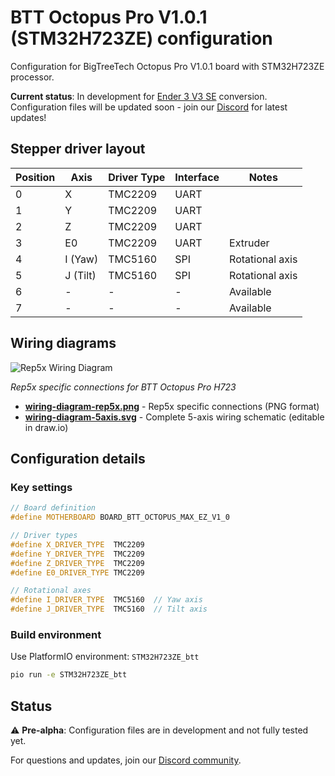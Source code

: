# BTT Octopus Pro V1.0.1 (STM32H723ZE) configuration

Configuration for BigTreeTech Octopus Pro V1.0.1 board with STM32H723ZE processor.

**Current status**: In development for [Ender 3 V3 SE](../../printer-models/ender-3-v3-se/) conversion. Configuration files will be updated soon - join our [Discord](https://discord.gg/GNdah82VBg) for latest updates!

## Stepper driver layout

| Position | Axis | Driver Type | Interface | Notes |
|----------|------|-------------|-----------|-------|
| 0 | X | TMC2209 | UART | |
| 1 | Y | TMC2209 | UART | |
| 2 | Z | TMC2209 | UART | |
| 3 | E0 | TMC2209 | UART | Extruder |
| 4 | I (Yaw) | TMC5160 | SPI | Rotational axis |
| 5 | J (Tilt) | TMC5160 | SPI | Rotational axis |
| 6 | - | - | - | Available |
| 7 | - | - | - | Available |

## Wiring diagrams

![Rep5x Wiring Diagram](wiring-diagram-rep5x.png)

*Rep5x specific connections for BTT Octopus Pro H723*

- **[wiring-diagram-rep5x.png](wiring-diagram-rep5x.png)** - Rep5x specific connections (PNG format)
- **[wiring-diagram-5axis.svg](wiring-diagram-5axis.svg)** - Complete 5-axis wiring schematic (editable in draw.io)

## Configuration details

### Key settings
```cpp
// Board definition
#define MOTHERBOARD BOARD_BTT_OCTOPUS_MAX_EZ_V1_0

// Driver types
#define X_DRIVER_TYPE  TMC2209
#define Y_DRIVER_TYPE  TMC2209
#define Z_DRIVER_TYPE  TMC2209
#define E0_DRIVER_TYPE TMC2209

// Rotational axes
#define I_DRIVER_TYPE  TMC5160  // Yaw axis
#define J_DRIVER_TYPE  TMC5160  // Tilt axis
```

### Build environment
Use PlatformIO environment: `STM32H723ZE_btt`

```bash
pio run -e STM32H723ZE_btt
```

## Status

⚠️ **Pre-alpha**: Configuration files are in development and not fully tested yet.

For questions and updates, join our [Discord community](https://discord.gg/GNdah82VBg).